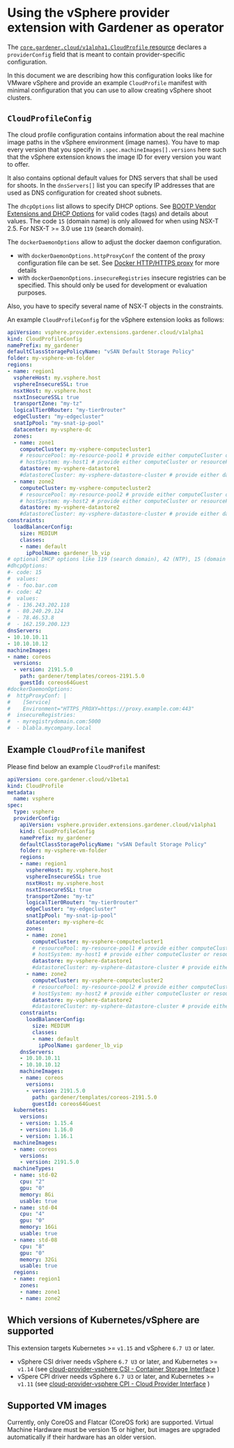 # Using the vSphere provider extension with Gardener as operator

The [`core.gardener.cloud/v1alpha1.CloudProfile` resource](https://github.com/gardener/gardener/blob/master/example/30-cloudprofile.yaml) declares a `providerConfig` field that is meant to contain provider-specific configuration.

In this document we are describing how this configuration looks like for VMware vSphere and provide an example `CloudProfile` manifest with minimal configuration that you can use to allow creating vSphere shoot clusters.

## `CloudProfileConfig`

The cloud profile configuration contains information about the real machine image paths in the vSphere environment (image names).
You have to map every version that you specify in `.spec.machineImages[].versions` here such that the vSphere extension knows the image ID for every version you want to offer.

It also contains optional default values for DNS servers that shall be used for shoots.
In the `dnsServers[]` list you can specify IP addresses that are used as DNS configuration for created shoot subnets.

The `dhcpOptions` list allows to specify DHCP options. See [BOOTP Vendor Extensions and DHCP Options](https://www.iana.org/assignments/bootp-dhcp-parameters/bootp-dhcp-parameters.xhtml)
for valid codes (tags) and details about values. The code `15` (domain name) is only allowed for
when using NSX-T 2.5. For NSX-T >= 3.0 use `119` (search domain).

The `dockerDaemonOptions` allow to adjust the docker daemon configuration.
- with `dockerDaemonOptions.httpProxyConf` the content of the proxy configuration file can be set.
See [Docker HTTP/HTTPS proxy](https://docs.docker.com/config/daemon/systemd/#httphttps-proxy) for more details
- with `dockerDaemonOptions.insecureRegistries` insecure registries can be specified. This
should only be used for development or evaluation purposes.


Also, you have to specify several name of NSX-T objects in the constraints.

An example `CloudProfileConfig` for the vSphere extension looks as follows:

```yaml
apiVersion: vsphere.provider.extensions.gardener.cloud/v1alpha1
kind: CloudProfileConfig
namePrefix: my_gardener
defaultClassStoragePolicyName: "vSAN Default Storage Policy"
folder: my-vsphere-vm-folder
regions:
- name: region1
  vsphereHost: my.vsphere.host
  vsphereInsecureSSL: true
  nsxtHost: my.vsphere.host
  nsxtInsecureSSL: true
  transportZone: "my-tz"
  logicalTier0Router: "my-tier0router"
  edgeCluster: "my-edgecluster"
  snatIpPool: "my-snat-ip-pool"
  datacenter: my-vsphere-dc
  zones:
  - name: zone1
    computeCluster: my-vsphere-computecluster1
    # resourcePool: my-resource-pool1 # provide either computeCluster or resourcePool or hostSystem
    # hostSystem: my-host1 # provide either computeCluster or resourcePool or hostSystem
    datastore: my-vsphere-datastore1
    #datastoreCluster: my-vsphere-datastore-cluster # provide either datastore or datastoreCluster
  - name: zone2
    computeCluster: my-vsphere-computecluster2
    # resourcePool: my-resource-pool2 # provide either computeCluster or resourcePool or hostSystem
    # hostSystem: my-host2 # provide either computeCluster or resourcePool or hostSystem
    datastore: my-vsphere-datastore2
    #datastoreCluster: my-vsphere-datastore-cluster # provide either datastore or datastoreCluster
constraints:
  loadBalancerConfig:
    size: MEDIUM
    classes:
    - name: default
      ipPoolName: gardener_lb_vip
# optional DHCP options like 119 (search domain), 42 (NTP), 15 (domain name (only NSX-T 2.5))
#dhcpOptions:
#- code: 15
#  values:
#  - foo.bar.com
#- code: 42
#  values:
#  - 136.243.202.118
#  - 80.240.29.124
#  - 78.46.53.8
#  - 162.159.200.123
dnsServers:
- 10.10.10.11
- 10.10.10.12
machineImages:
- name: coreos
  versions:
  - version: 2191.5.0
    path: gardener/templates/coreos-2191.5.0
    guestId: coreos64Guest
#dockerDaemonOptions:
#  httpProxyConf: |
#    [Service]
#    Environment="HTTPS_PROXY=https://proxy.example.com:443"
#  insecureRegistries:
#  - myregistrydomain.com:5000
#  - blabla.mycompany.local
```

## Example `CloudProfile` manifest

Please find below an example `CloudProfile` manifest:

```yaml
apiVersion: core.gardener.cloud/v1beta1
kind: CloudProfile
metadata:
  name: vsphere
spec:
  type: vsphere
  providerConfig:
    apiVersion: vsphere.provider.extensions.gardener.cloud/v1alpha1
    kind: CloudProfileConfig
    namePrefix: my_gardener
    defaultClassStoragePolicyName: "vSAN Default Storage Policy"
    folder: my-vsphere-vm-folder
    regions:
    - name: region1
      vsphereHost: my.vsphere.host
      vsphereInsecureSSL: true
      nsxtHost: my.vsphere.host
      nsxtInsecureSSL: true
      transportZone: "my-tz"
      logicalTier0Router: "my-tier0router"
      edgeCluster: "my-edgecluster"
      snatIpPool: "my-snat-ip-pool"
      datacenter: my-vsphere-dc
      zones:
      - name: zone1
        computeCluster: my-vsphere-computecluster1
        # resourcePool: my-resource-pool1 # provide either computeCluster or resourcePool or hostSystem
        # hostSystem: my-host1 # provide either computeCluster or resourcePool or hostSystem
        datastore: my-vsphere-datastore1
        #datastoreCluster: my-vsphere-datastore-cluster # provide either datastore or datastoreCluster
      - name: zone2
        computeCluster: my-vsphere-computecluster2
        # resourcePool: my-resource-pool2 # provide either computeCluster or resourcePool or hostSystem
        # hostSystem: my-host2 # provide either computeCluster or resourcePool or hostSystem
        datastore: my-vsphere-datastore2
        #datastoreCluster: my-vsphere-datastore-cluster # provide either datastore or datastoreCluster
    constraints:
      loadBalancerConfig:
        size: MEDIUM
        classes:
        - name: default
          ipPoolName: gardener_lb_vip
    dnsServers:
    - 10.10.10.11
    - 10.10.10.12
    machineImages:
    - name: coreos
      versions:
      - version: 2191.5.0
        path: gardener/templates/coreos-2191.5.0
        guestId: coreos64Guest
  kubernetes:
    versions:
    - version: 1.15.4
    - version: 1.16.0
    - version: 1.16.1
  machineImages:
  - name: coreos
    versions:
    - version: 2191.5.0
  machineTypes:
  - name: std-02
    cpu: "2"
    gpu: "0"
    memory: 8Gi
    usable: true
  - name: std-04
    cpu: "4"
    gpu: "0"
    memory: 16Gi
    usable: true
  - name: std-08
    cpu: "8"
    gpu: "0"
    memory: 32Gi
    usable: true
  regions:
  - name: region1
    zones:
    - name: zone1
    - name: zone2
```

## Which versions of Kubernetes/vSphere are supported

This extension targets Kubernetes >= `v1.15` and vSphere `6.7 U3` or later.

- vSphere CSI driver needs vSphere `6.7 U3` or later,
  and Kubernetes >= `v1.14`
  (see [cloud-provider-vsphere CSI - Container Storage Interface](https://github.com/kubernetes/cloud-provider-vsphere/blob/master/docs/book/container_storage_interface.md#which-versions-of-kubernetesvsphere-support-it) )
- vSpere CPI driver needs vSphere `6.7 U3` or later,
  and Kubernetes >= `v1.11`
  (see [cloud-provider-vsphere CPI - Cloud Provider Interface](https://github.com/kubernetes/cloud-provider-vsphere/blob/master/docs/book/cloud_provider_interface.md#which-versions-of-kubernetesvsphere-support-it) )

## Supported VM images

Currently, only CoreOS and Flatcar (CoreOS fork) are supported.
Virtual Machine Hardware must be version 15 or higher, but images are upgraded
automatically if their hardware has an older version.
